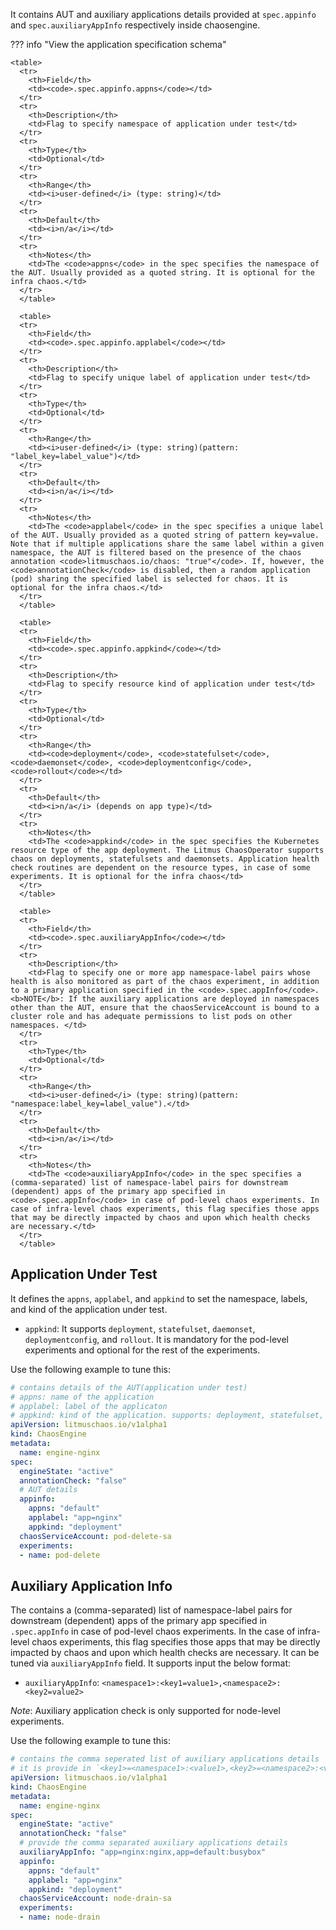 It contains AUT and auxiliary applications details provided at `spec.appinfo` and `spec.auxiliaryAppInfo` respectively inside chaosengine.

??? info "View the application specification schema"

    <table>
      <tr>
        <th>Field</th>
        <td><code>.spec.appinfo.appns</code></td>
      </tr>
      <tr>
        <th>Description</th>
        <td>Flag to specify namespace of application under test</td>
      </tr>
      <tr>
        <th>Type</th>
        <td>Optional</td>
      </tr>
      <tr>
        <th>Range</th>
        <td><i>user-defined</i> (type: string)</td>
      </tr>
      <tr>
        <th>Default</th>
        <td><i>n/a</i></td>
      </tr>
      <tr>
        <th>Notes</th>
        <td>The <code>appns</code> in the spec specifies the namespace of the AUT. Usually provided as a quoted string. It is optional for the infra chaos.</td>
      </tr>
      </table>

      <table>
      <tr>
        <th>Field</th>
        <td><code>.spec.appinfo.applabel</code></td>
      </tr>
      <tr>
        <th>Description</th>
        <td>Flag to specify unique label of application under test</td>
      </tr>
      <tr>
        <th>Type</th>
        <td>Optional</td>
      </tr>
      <tr>
        <th>Range</th>
        <td><i>user-defined</i> (type: string)(pattern: "label_key=label_value")</td>
      </tr>
      <tr>
        <th>Default</th>
        <td><i>n/a</i></td>
      </tr>
      <tr>
        <th>Notes</th>
        <td>The <code>applabel</code> in the spec specifies a unique label of the AUT. Usually provided as a quoted string of pattern key=value. Note that if multiple applications share the same label within a given namespace, the AUT is filtered based on the presence of the chaos annotation <code>litmuschaos.io/chaos: "true"</code>. If, however, the <code>annotationCheck</code> is disabled, then a random application (pod) sharing the specified label is selected for chaos. It is optional for the infra chaos.</td>
      </tr>
      </table>

      <table>
      <tr>
        <th>Field</th>
        <td><code>.spec.appinfo.appkind</code></td>
      </tr>
      <tr>
        <th>Description</th>
        <td>Flag to specify resource kind of application under test</td>
      </tr>
      <tr>
        <th>Type</th>
        <td>Optional</td>
      </tr>
      <tr>
        <th>Range</th>
        <td><code>deployment</code>, <code>statefulset</code>, <code>daemonset</code>, <code>deploymentconfig</code>, <code>rollout</code></td>
      </tr>
      <tr>
        <th>Default</th>
        <td><i>n/a</i> (depends on app type)</td>
      </tr>
      <tr>
        <th>Notes</th>
        <td>The <code>appkind</code> in the spec specifies the Kubernetes resource type of the app deployment. The Litmus ChaosOperator supports chaos on deployments, statefulsets and daemonsets. Application health check routines are dependent on the resource types, in case of some experiments. It is optional for the infra chaos</td>
      </tr>
      </table>

      <table>
      <tr>
        <th>Field</th>
        <td><code>.spec.auxiliaryAppInfo</code></td>
      </tr>
      <tr>
        <th>Description</th>
        <td>Flag to specify one or more app namespace-label pairs whose health is also monitored as part of the chaos experiment, in addition to a primary application specified in the <code>.spec.appInfo</code>. <b>NOTE</b>: If the auxiliary applications are deployed in namespaces other than the AUT, ensure that the chaosServiceAccount is bound to a cluster role and has adequate permissions to list pods on other namespaces. </td>
      </tr>
      <tr>
        <th>Type</th>
        <td>Optional</td>
      </tr>
      <tr>
        <th>Range</th>
        <td><i>user-defined</i> (type: string)(pattern: "namespace:label_key=label_value").</td>
      </tr>
      <tr>
        <th>Default</th>
        <td><i>n/a</i></td>
      </tr>
      <tr>
        <th>Notes</th>
        <td>The <code>auxiliaryAppInfo</code> in the spec specifies a (comma-separated) list of namespace-label pairs for downstream (dependent) apps of the primary app specified in <code>.spec.appInfo</code> in case of pod-level chaos experiments. In case of infra-level chaos experiments, this flag specifies those apps that may be directly impacted by chaos and upon which health checks are necessary.</td>
      </tr>
      </table>

## Application Under Test

It defines the `appns`, `applabel`, and `appkind` to set the namespace, labels, and kind of the application under test.

- `appkind`: It supports `deployment`, `statefulset`, `daemonset`, `deploymentconfig`, and `rollout`.
It is mandatory for the pod-level experiments and optional for the rest of the experiments.

Use the following example to tune this:

[embedmd]:# (../chaos-engine/engine-spec/app-info.yaml yaml)
```yaml
# contains details of the AUT(application under test)
# appns: name of the application
# applabel: label of the applicaton
# appkind: kind of the application. supports: deployment, statefulset, daemonset, rollout, deploymentconfig
apiVersion: litmuschaos.io/v1alpha1
kind: ChaosEngine
metadata:
  name: engine-nginx
spec:
  engineState: "active"
  annotationCheck: "false"
  # AUT details
  appinfo:
    appns: "default"
    applabel: "app=nginx"
    appkind: "deployment"
  chaosServiceAccount: pod-delete-sa
  experiments:
  - name: pod-delete
```

## Auxiliary Application Info

The contains a (comma-separated) list of namespace-label pairs for downstream (dependent) apps of the primary app specified in `.spec.appInfo` in case of pod-level chaos experiments. In the case of infra-level chaos experiments, this flag specifies those apps that may be directly impacted by chaos and upon which health checks are necessary.
It can be tuned via `auxiliaryAppInfo` field. It supports input the below format:

- `auxiliaryAppInfo`: `<namespace1>:<key1=value1>,<namespace2>:<key2=value2>`

*Note*: Auxiliary application check is only supported for node-level experiments.

Use the following example to tune this:

[embedmd]:# (../chaos-engine/engine-spec/auxiliary-appinfo.yaml yaml)
```yaml
# contains the comma seperated list of auxiliary applications details
# it is provide in `<key1>=<namespace1>:<value1>,<key2>=<namespace2>:<value2>` format
apiVersion: litmuschaos.io/v1alpha1
kind: ChaosEngine
metadata:
  name: engine-nginx
spec:
  engineState: "active"
  annotationCheck: "false"
  # provide the comma separated auxiliary applications details
  auxiliaryAppInfo: "app=nginx:nginx,app=default:busybox"
  appinfo:
    appns: "default"
    applabel: "app=nginx"
    appkind: "deployment"
  chaosServiceAccount: node-drain-sa
  experiments:
  - name: node-drain
```
